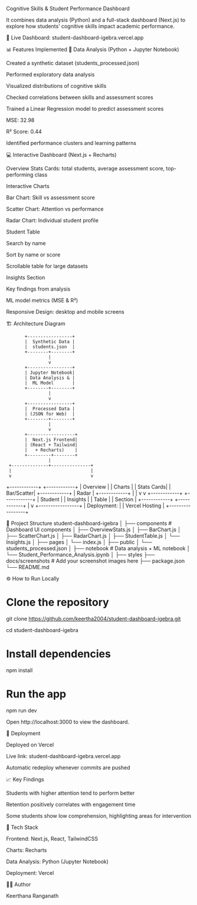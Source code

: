 Cognitive Skills & Student Performance Dashboard

It combines data analysis (Python) and a full-stack dashboard (Next.js) to explore how students’ cognitive skills impact academic performance.

🔗 Live Dashboard: student-dashboard-igebra.vercel.app

📊 Features Implemented
🧪 Data Analysis (Python + Jupyter Notebook)

Created a synthetic dataset (students_processed.json)

Performed exploratory data analysis

Visualized distributions of cognitive skills

Checked correlations between skills and assessment scores

Trained a Linear Regression model to predict assessment scores

MSE: 32.98

R² Score: 0.44

Identified performance clusters and learning patterns

💻 Interactive Dashboard (Next.js + Recharts)

Overview Stats Cards: total students, average assessment score, top-performing class

Interactive Charts

Bar Chart: Skill vs assessment score

Scatter Chart: Attention vs performance

Radar Chart: Individual student profile

Student Table

Search by name

Sort by name or score

Scrollable table for large datasets

Insights Section

Key findings from analysis

ML model metrics (MSE & R²)

Responsive Design: desktop and mobile screens

🏗 Architecture Diagram

           +-----------------+
           |  Synthetic Data |
           |  students.json  |
           +--------+--------+
                    |
                    v
           +-----------------+
           | Jupyter Notebook|
           | Data Analysis & |
           |  ML Model       |
           +--------+--------+
                    |
                    v
           +-----------------+
           |  Processed Data |
           | (JSON for Web)  |
           +--------+--------+
                    |
                    v
           +------------------+
           |  Next.js Frontend|
           | (React + Tailwind|
           |   + Recharts)    |
           +---------+--------+
                    |
     +--------------+---------------+
     |                              |
     v                              v
+------------+                 +------------+
| Overview   |                 | Charts     |
| Stats Cards|                 | Bar/Scatter|
+------------+                 | Radar      |
                               +------------+
     |                              |
     v                              v
+------------+                 +------------+
| Student    |                 | Insights   |
| Table      |                 | Section    |
+------------+                 +------------+
                    |
                    v
           +-----------------+
           | Deployment:     |
           | Vercel Hosting  |
           +-----------------+


📁 Project Structure
student-dashboard-igebra
│
├── components           # Dashboard UI components
│   ├── OverviewStats.js
│   ├── BarChart.js
│   ├── ScatterChart.js
│   ├── RadarChart.js
│   ├── StudentTable.js
│   └── Insights.js
│
├── pages
│   └── index.js
│
├── public
│   └── students_processed.json
│
├── notebook              # Data analysis + ML notebook
│   └── Student_Performance_Analysis.ipynb
│
├── styles
├── docs/screenshots      # Add your screenshot images here
├── package.json
└── README.md

⚙️ How to Run Locally
# Clone the repository
git clone https://github.com/keertha2004/student-dashboard-igebra.git

cd student-dashboard-igebra

# Install dependencies
npm install

# Run the app
npm run dev


Open http://localhost:3000
 to view the dashboard.

🚀 Deployment

Deployed on Vercel

Live link: student-dashboard-igebra.vercel.app

Automatic redeploy whenever commits are pushed

📈 Key Findings

Students with higher attention tend to perform better

Retention positively correlates with engagement time

Some students show low comprehension, highlighting areas for intervention

🧩 Tech Stack

Frontend: Next.js, React, TailwindCSS

Charts: Recharts

Data Analysis: Python (Jupyter Notebook)

Deployment: Vercel

👩‍💻 Author

Keerthana Ranganath
